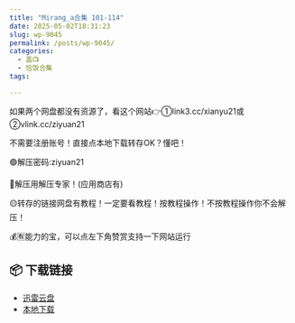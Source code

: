 ```yaml
---
title: "Mirang_a合集 101-114"
date: 2025-05-02T18:31:23
slug: wp-9045
permalink: /posts/wp-9045/
categories:
  - 盖📺
  - 恰饭合集
tags:

---
```


如果两个网盘都没有资源了，看这个网站👉①link3.cc/xianyu21或②vlink.cc/ziyuan21

不需要注册账号！直接点本地下载转存OK？懂吧！

🟢解压密码:ziyuan21

🔵解压用解压专家！(应用商店有)

🟡转存的链接网盘有教程！一定要看教程！按教程操作！不按教程操作你不会解压！

💰🈶能力的宝，可以点左下角赞赏支持一下网站运行

## 📦 下载链接
- [迅雷云盘](https://blziyuan21.com/pay-download/9045?key=4d0dbca8ef&down_id=0)
- [本地下载](https://blziyuan21.com/pay-download/9045?key=4d0dbca8ef&down_id=1)

